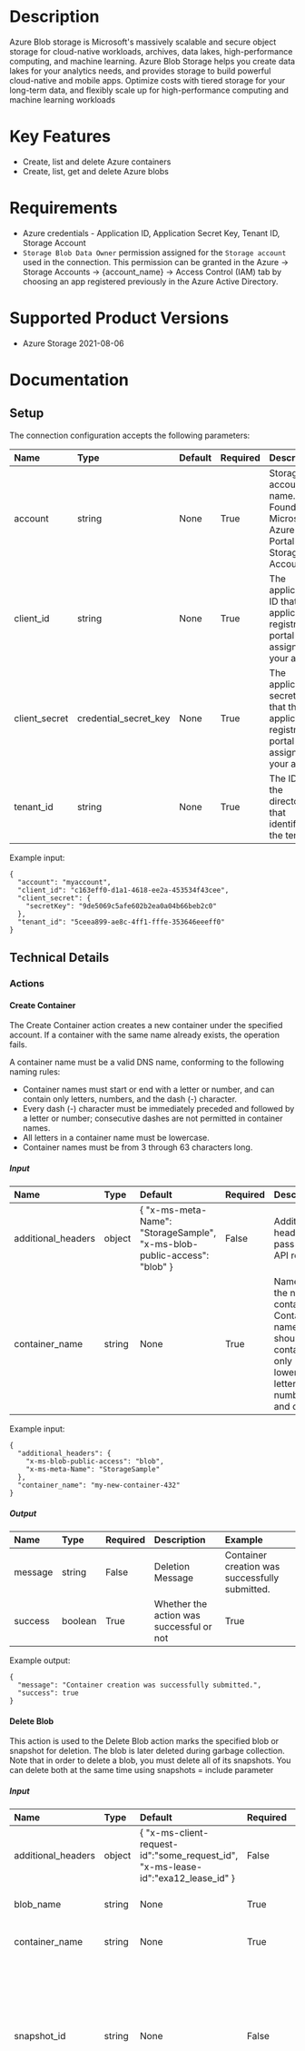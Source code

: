 # Description

Azure Blob storage is Microsoft's massively scalable and secure object storage for cloud-native workloads, archives, data lakes, high-performance computing, and machine learning. Azure Blob Storage helps you create data lakes for your analytics needs, and provides storage to build powerful cloud-native and mobile apps. Optimize costs with tiered storage for your long-term data, and flexibly scale up for high-performance computing and machine learning workloads

# Key Features

* Create, list and delete Azure containers
* Create, list, get and delete Azure blobs

# Requirements

* Azure credentials - Application ID, Application Secret Key, Tenant ID, Storage Account
* `Storage Blob Data Owner` permission assigned for the `Storage account` used in the connection. This permission can be granted in the Azure -> Storage  Accounts -> {account_name} -> Access Control (IAM) tab by choosing an app  registered previously in the Azure Active Directory.

# Supported Product Versions

* Azure Storage 2021-08-06

# Documentation

## Setup

The connection configuration accepts the following parameters:  

|Name|Type|Default|Required|Description|Enum|Example|Placeholder|Tooltip|
| :--- | :--- | :--- | :--- | :--- | :--- | :--- | :--- | :--- |
|account|string|None|True|Storage account name. Found in Microsoft Azure Portal > Storage Accounts|None|myaccount|None|None|
|client_id|string|None|True|The application ID that the application registration portal assigned to your app|None|c163eff0-d1a1-4618-ee2a-453534f43cee|None|None|
|client_secret|credential_secret_key|None|True|The application secret key that the application registration portal assigned to your app|None|{"secretKey": "9de5069c5afe602b2ea0a04b66beb2c0"}|None|None|
|tenant_id|string|None|True|The ID of the directory that identifies the tenant|None|5ceea899-ae8c-4ff1-fffe-353646eeeff0|None|None|

Example input:

```
{
  "account": "myaccount",
  "client_id": "c163eff0-d1a1-4618-ee2a-453534f43cee",
  "client_secret": {
    "secretKey": "9de5069c5afe602b2ea0a04b66beb2c0"
  },
  "tenant_id": "5ceea899-ae8c-4ff1-fffe-353646eeeff0"
}
```

## Technical Details

### Actions


#### Create Container

The Create Container action creates a new container under the specified account. If a container with the same name already exists, the operation fails.

A container name must be a valid DNS name, conforming to the following naming rules:
* Container names must start or end with a letter or number, and can contain only letters, numbers, and the dash (-) character.
* Every dash (-) character must be immediately preceded and followed by a letter or number; consecutive dashes are not permitted in container names.
* All letters in a container name must be lowercase.
* Container names must be from 3 through 63 characters long.

##### Input

|Name|Type|Default|Required|Description|Enum|Example|Placeholder|Tooltip|
| :--- | :--- | :--- | :--- | :--- | :--- | :--- | :--- | :--- |
|additional_headers|object|{ "x-ms-meta-Name": "StorageSample", "x-ms-blob-public-access": "blob" }|False|Additional headers to pass to the API request|None|{ "x-ms-meta-Name": "StorageSample", "x-ms-blob-public-access": "blob" }|None|None|
|container_name|string|None|True|Name of the new container. Container name should contain only lowercase letters, numbers and dash|None|my-new-container-432|None|None|
  
Example input:

```
{
  "additional_headers": {
    "x-ms-blob-public-access": "blob",
    "x-ms-meta-Name": "StorageSample"
  },
  "container_name": "my-new-container-432"
}
```

##### Output

|Name|Type|Required|Description|Example|
| :--- | :--- | :--- | :--- | :--- |
|message|string|False|Deletion Message|Container creation was successfully submitted.|
|success|boolean|True|Whether the action was successful or not|True|
  
Example output:

```
{
  "message": "Container creation was successfully submitted.",
  "success": true
}
```

#### Delete Blob

This action is used to the Delete Blob action marks the specified blob or snapshot for deletion. The blob is later 
deleted during garbage collection. Note that in order to delete a blob, you must delete all of its snapshots. You can 
delete both at the same time using snapshots = include parameter

##### Input

|Name|Type|Default|Required|Description|Enum|Example|Placeholder|Tooltip|
| :--- | :--- | :--- | :--- | :--- | :--- | :--- | :--- | :--- |
|additional_headers|object|{ "x-ms-client-request-id":"some_request_id", "x-ms-lease-id":"exa12_lease_id" }|False|Additional headers to pass to the API request|None|{ "x-ms-client-request-id":"some_request_id", "x-ms-lease-id":"exa12_lease_id" }|None|None|
|blob_name|string|None|True|Name of the blob to delete|None|my_old_blob|None|None|
|container_name|string|None|True|Name of the container|None|example_container_name|None|None|
|snapshot_id|string|None|False|The snapshot parameter is an opaque DateTime value that, when present, specifies the blob snapshot to delete|None|2022-05-24 15:22:30.161683+00:00|None|None|
|snapshots|string|None|False|Required if the blob has associated snapshots. Specify one of the following two options - 'include' - delete the base blob and all of its snapshots, 'only' - delete only the blob's snapshots and not the blob itself. This header should be specified only for a request against the base blob resource|["include", "only", "None"]|include|None|None|
|version_id|string|None|False|The versionid parameter is an opaque DateTime value that, when present, specifies the Version of the blob to delete|None|2022-05-20 15:38:24.824024+00:00|None|None|
  
Example input:

```
{
  "additional_headers": {
    "x-ms-client-request-id": "some_request_id",
    "x-ms-lease-id": "exa12_lease_id"
  },
  "blob_name": "my_old_blob",
  "container_name": "example_container_name",
  "snapshot_id": "2022-05-24 15:22:30.161683+00:00",
  "snapshots": "include",
  "version_id": "2022-05-20 15:38:24.824024+00:00"
}
```

##### Output

|Name|Type|Required|Description|Example|
| :--- | :--- | :--- | :--- | :--- |
|delete_type|string|True|Blob's delete type|soft|
|message|string|True|Deletion message|Blob deletion was successfully submitted.|
|success|boolean|True|Whether the action was successful or not|True|
  
Example output:

```
{
  "delete_type": "soft",
  "message": "Blob deletion was successfully submitted.",
  "success": true
}
```

#### Delete Container

This action is used to the Delete Container action marks the specified container for deletion. The container and any 
blobs contained within it are later deleted during garbage collection

##### Input

|Name|Type|Default|Required|Description|Enum|Example|Placeholder|Tooltip|
| :--- | :--- | :--- | :--- | :--- | :--- | :--- | :--- | :--- |
|additional_headers|object|{ "x-ms-meta-Name":"StorageSample", "x-ms-blob-public-access":"blob" }|False|Additional headers to pass to the API request|None|{ "x-ms-meta-Name":"StorageSample", "x-ms-blob-public-access":"blob" }|None|None|
|container_name|string|None|True|Name of the container to delete|None|my_container|None|None|
  
Example input:

```
{
  "additional_headers": {
    "x-ms-blob-public-access": "blob",
    "x-ms-meta-Name": "StorageSample"
  },
  "container_name": "my_container"
}
```

##### Output

|Name|Type|Required|Description|Example|
| :--- | :--- | :--- | :--- | :--- |
|message|string|False|Deletion result message|Container deletion was successfully submitted|
|success|boolean|True|Whether the action was successful or not|True|
  
Example output:

```
{
  "message": "Container deletion was successfully submitted",
  "success": true
}
```

#### Get Blob

This action is used to the Get Blob action reads or downloads a blob from the system, including its metadata and 
properties. You can also use Get Blob to read a snapshot

##### Input

|Name|Type|Default|Required|Description|Enum|Example|Placeholder|Tooltip|
| :--- | :--- | :--- | :--- | :--- | :--- | :--- | :--- | :--- |
|additional_headers|object|{ "x-ms-client-request-id":"some_request_id" }|False|Additional headers to pass to the API request|None|{ "x-ms-client-request-id":"some_request_id" }|None|None|
|blob_name|string|None|True|Name of the blob to retrieve|None|my_new_blob|None|None|
|byte_to_string|boolean|True|False|Whether output data should be converted from bytes to string or not|None|True|None|None|
|container_name|string|None|True|Name of the container|None|example_container_name|None|None|
|snapshot_id|string|None|False|The snapshot parameter is an opaque DateTime value that, when present, specifies the blob snapshot|None|2022-05-24 15:22:30.161683+00:00|None|None|
|version_id|string|None|False|The versionid parameter is an opaque DateTime value that, when present, specifies the Version of the blob|None|2022-05-20 15:38:24.824024+00:00|None|None|
  
Example input:

```
{
  "additional_headers": {
    "x-ms-client-request-id": "some_request_id"
  },
  "blob_name": "my_new_blob",
  "byte_to_string": true,
  "container_name": "example_container_name",
  "snapshot_id": "2022-05-24 15:22:30.161683+00:00",
  "version_id": "2022-05-20 15:38:24.824024+00:00"
}
```

##### Output

|Name|Type|Required|Description|Example|
| :--- | :--- | :--- | :--- | :--- |
|data|bytes|True|Base64 encoded Blob data|aGVsbG8gYXp1cmUgYmxvYiBzdG9yYWdlIHBsdWdpbg==|
  
Example output:

```
{
  "data": "aGVsbG8gYXp1cmUgYmxvYiBzdG9yYWdlIHBsdWdpbg=="
}
```

#### List Blobs

This action is used to the List Blobs action returns a list of the blobs under the specified container

##### Input

|Name|Type|Default|Required|Description|Enum|Example|Placeholder|Tooltip|
| :--- | :--- | :--- | :--- | :--- | :--- | :--- | :--- | :--- |
|additional_headers|object|{ "x-ms-client-request-id":"some_request_id" }|False|Additional headers to pass to the API request|None|{ "x-ms-client-request-id":"some_request_id" }|None|None|
|container_name|string|None|True|Name of the container|None|example_container_name|None|None|
|delimiter|string|None|False|When this parameter is provided, the action returns a 'blobs_with_delimiter_match' element in the output that acts as a placeholder for all blobs whose names begin with the same substring up to the appearance of the delimiter character. The delimiter may be a single character or a string|None|bob|None|None|
|include|[]string|["uncommittedblob", "copy", "deleted", "tags", "versions"]|False|Specifies one or more datasets to include in the response. Available values - 'snapshots', 'metadata', 'uncommittedblobs', 'copy', 'deleted', 'tags', 'versions', 'deletedwithversions', 'immutabilitypolicy', 'legalhold', 'permissions'|None|["uncommittedblob", "copy", "deleted", "tags", "versions"]|None|None|
|max_results|integer|12|False|Specifies the maximum number of blobs to return. If the request does not specify max_results, or specifies a value greater than 100, the action will return up to 100 items|None|12|None|None|
|prefix|string|None|False|Filters the results to return only blobs whose name begins with the specified prefix|None|new|None|None|
|timeout|integer|14|False|Maximum time to wait for server response in seconds, between 0 and 30|None|14|None|None|
  
Example input:

```
{
  "additional_headers": {
    "x-ms-client-request-id": "some_request_id"
  },
  "container_name": "example_container_name",
  "delimiter": "bob",
  "include": [
    "uncommittedblob",
    "copy",
    "deleted",
    "tags",
    "versions"
  ],
  "max_results": 12,
  "prefix": "new",
  "timeout": 14
}
```

##### Output

|Name|Type|Required|Description|Example|
| :--- | :--- | :--- | :--- | :--- |
|blobs|[]blob|False|Blobs list|[{"name": "new_blob.PNG", "version_id": "2022-06-14T12:32:03.9792491Z", "is_current_version": "true", "properties": {"creation_time": "Wed, 25 May 2022 13:03:28 GMT", "tag_count": "2", "server_encrypted": "true", "last_modified": "Tue, 14 Jun 2022 12:32:03 GMT", "content_type": "image/png", "blob_type": "BlockBlob", "access_tier": "Hot", "etag": "0x8DA4E01E2EE85B"}, "metadata": {"key": "value", "second_key": "second_value"}, "tags": [{"Key": "example", "Value": "value"}, {"Key": "x", "Value": "z"}]}, {"name": "new_example_blob", "version_id": "2022-06-15T08:35:15.4662051Z", "is_current_version": "true", "properties": {"creation_time": "Wed, 15 Jun 2022 08:35:15 GMT", "server_encrypted": "true", "last_modified": "Wed, 15 Jun 2022 08:35:15 GMT", "content_type": "application/octet-stream", "blob_type": "BlockBlob", "access_tier": "Hot", "etag": "0x8DA4EA9F8A9C6A3"}, "metadata": {}, "tags": []}]|
|blobs_with_delimiter_match|[]string|False|Blobs which contains 'delimiter' in name|[ "example_bob", "blob_named_bob", "random123bob" ]|
|delimiter|string|False|The Delimiter given as input, if present|plugin|
|max_results|string|False|Max results given as input|20|
|prefix|string|False|Prefix used as input parameter|new|
  
Example output:

```
{
  "blobs": [
    {
      "is_current_version": "true",
      "metadata": {
        "key": "value",
        "second_key": "second_value"
      },
      "name": "new_blob.PNG",
      "properties": {
        "access_tier": "Hot",
        "blob_type": "BlockBlob",
        "content_type": "image/png",
        "creation_time": "Wed, 25 May 2022 13:03:28 GMT",
        "etag": "0x8DA4E01E2EE85B",
        "last_modified": "Tue, 14 Jun 2022 12:32:03 GMT",
        "server_encrypted": "true",
        "tag_count": "2"
      },
      "tags": [
        {
          "Key": "example",
          "Value": "value"
        },
        {
          "Key": "x",
          "Value": "z"
        }
      ],
      "version_id": "2022-06-14T12:32:03.9792491Z"
    },
    {
      "is_current_version": "true",
      "metadata": {},
      "name": "new_example_blob",
      "properties": {
        "access_tier": "Hot",
        "blob_type": "BlockBlob",
        "content_type": "application/octet-stream",
        "creation_time": "Wed, 15 Jun 2022 08:35:15 GMT",
        "etag": "0x8DA4EA9F8A9C6A3",
        "last_modified": "Wed, 15 Jun 2022 08:35:15 GMT",
        "server_encrypted": "true"
      },
      "tags": [],
      "version_id": "2022-06-15T08:35:15.4662051Z"
    }
  ],
  "blobs_with_delimiter_match": [
    "example_bob",
    "blob_named_bob",
    "random123bob"
  ],
  "delimiter": "plugin",
  "max_results": 20,
  "prefix": "new"
}
```

#### List Containers

This action is used to the List Containers action returns a list of the containers under the specified storage account.
 At Least one parameter in the input is required

##### Input

|Name|Type|Default|Required|Description|Enum|Example|Placeholder|Tooltip|
| :--- | :--- | :--- | :--- | :--- | :--- | :--- | :--- | :--- |
|additional_headers|object|{ "x-ms-client-request-id":"some_request_id" }|False|Additional headers to pass to the API request|None|{ "x-ms-client-request-id":"some_request_id" }|None|None|
|include|[]string|["system", "deleted"]|False|Specifies one or more datasets to include in the response. Datasets available to choose are 'system', 'deleted', and 'metadata'|None|["system", "deleted"]|None|None|
|max_results|integer|12|False|Specifies the maximum number of containers to return. If the request does not specify max_results, or specifies a value greater than 100, the action will return up to 100 items|None|12|None|None|
|prefix|string|None|False|Filters the results to return only containers whose name begins with the specified prefix|None|new|None|None|
|timeout|integer|14|False|Maximum time to wait for server response in seconds, between 0 and 30|None|14|None|None|
  
Example input:

```
{
  "additional_headers": {
    "x-ms-client-request-id": "some_request_id"
  },
  "include": [
    "system",
    "deleted"
  ],
  "max_results": 12,
  "prefix": "new",
  "timeout": 14
}
```

##### Output

|Name|Type|Required|Description|Example|
| :--- | :--- | :--- | :--- | :--- |
|containers|[]container|False|Containers list|[ { "name": "example", "properties": { "last_modified": "Wed, 08 Jun 2022 12: 48: 16 GMT", "public_access": "blob", "etag": "\"0x8DA494D2826EA21\"" }, "metadata": {} }, { "name": "new", "properties": { "last_modified": "Wed, 08 Jun 2022 12: 44: 35 GMT", "etag": "\"0x8DA494CA481C42D\"" }, "metadata": {} } ]|
|max_results|string|False|Max results given as input|12|
|prefix|string|False|The Prefix given as input, if present|new|
  
Example output:

```
{
  "containers": [
    {
      "metadata": {},
      "name": "example",
      "properties": {
        "etag": "\"0x8DA494D2826EA21\"",
        "last_modified": "Wed, 08 Jun 2022 12: 48: 16 GMT",
        "public_access": "blob"
      }
    },
    {
      "metadata": {},
      "name": "new",
      "properties": {
        "etag": "\"0x8DA494CA481C42D\"",
        "last_modified": "Wed, 08 Jun 2022 12: 44: 35 GMT"
      }
    }
  ],
  "max_results": 12,
  "prefix": "new"
}
```

#### Put Blob

The Put Blob action creates a new block, page, or append blob, or updates the content of an existing block blob.

A blob name must conforming to the following naming rules:
* A blob name can contain any combination of characters.
* A blob name must be at least one character long and cannot be more than 1,024 characters long, for blobs in Azure Storage.
* The Azure Storage emulator supports blob names up to 256 characters long. For more information, see Use the Azure storage emulator for development and testing.
* Blob names are case-sensitive.
* Reserved URL characters must be properly escaped.
* The number of path segments comprising the blob name cannot exceed 254. A path segment is the string between consecutive delimiter characters (e.g., the forward slash '/') that corresponds to the name of a virtual directory.

##### Input

|Name|Type|Default|Required|Description|Enum|Example|Placeholder|Tooltip|
| :--- | :--- | :--- | :--- | :--- | :--- | :--- | :--- | :--- |
|access_tier|string|Hot|False|Indicates the tier to be set on blob. For page blobs on a premium storage account only. Valid values for block blob tiers are Hot/Cool/Archive. For detailed information about block blob tiering see https://docs.microsoft.com/enus/azure/storage/blobs/access -tiers-overview|["Hot", "Cool", "Archive", "None"]|Hot|None|None|
|additional_headers|object|{"x-ms-client-request-id":"some_request_id","x-ms-lease-id":"some_123_id"}|False|Additional headers to pass to the API request|None|{"x-ms-client-request-id":"some_request_id","x-ms-lease-id":"some_123_id"}|None|None|
|blob_content|string|None|False|Content of the new blob. This field is allowed only for BlockBlob type|None|hello world|None|None|
|blob_content_length|integer|None|False|Required for page blobs. This header specifies the maximum size for the page blob, up to 8 TiB. The page blob size must be aligned to a 512-byte boundary|None|512|None|None|
|blob_name|string|None|True|Name of the new blob|None|my_new_blob|None|None|
|blob_type|string|BlockBlob|False|Specifies the type of blob to create - block blob, page blob, or append blob|["BlockBlob", "PageBlob", "AppendBlob"]|BlockBlob|None|None|
|container_name|string|None|True|Container name where the new blob will be put|None|example_container_name|None|None|
|timeout|integer|14|False|Maximum time to wait for server response in seconds, not larger than 10 minutes per megabyte|None|14|None|None|
  
Example input:

```
{
  "access_tier": "Hot",
  "additional_headers": {
    "x-ms-client-request-id": "some_request_id",
    "x-ms-lease-id": "some_123_id"
  },
  "blob_content": "hello world",
  "blob_content_length": 512,
  "blob_name": "my_new_blob",
  "blob_type": "BlockBlob",
  "container_name": "example_container_name",
  "timeout": 14
}
```

##### Output

|Name|Type|Required|Description|Example|
| :--- | :--- | :--- | :--- | :--- |
|message|string|True|Creation message|Blob was successfully created|
|success|boolean|True|Whether the action was successful or not|True|
  
Example output:

```
{
  "message": "Blob was successfully created",
  "success": true
}
```
### Triggers
  
*This plugin does not contain any triggers.*
### Tasks
  
*This plugin does not contain any tasks.*

### Custom Types
  
**container_properties**

|Name|Type|Default|Required|Description|Example|
| :--- | :--- | :--- | :--- | :--- | :--- |
|Etag|string|None|False|Container's etag|0x8DG3CDC551G9BCE|
|Last Modified|string|None|False|Last modified date|Mon, 23 May 2022 16:50:24 GMT|
|Public Access|string|None|False|Public Access|container|
  
**container**

|Name|Type|Default|Required|Description|Example|
| :--- | :--- | :--- | :--- | :--- | :--- |
|Deleted|string|None|False|Whether the container is soft deleted or not|True|
|Metadata|object|None|False|Container metadata|{"key":"value"}|
|Name|string|None|False|Container name|my_container|
|Properties|container_properties|None|False|Container properties|None|
  
**blob_properties**

|Name|Type|Default|Required|Description|Example|
| :--- | :--- | :--- | :--- | :--- | :--- |
|Access Tier|string|None|False|Access tier|Hot|
|Blob Type|string|None|None|Blob type|PageBlob|
|Content Type|string|None|False|Blob content type|application/octet-stream|
|Creation Time|string|None|False|Creation date|Mon, 23 May 2022 16:50:24 GMT|
|Etag|string|None|False|Blob's etag|0x8DA3CDC950G9BMB|
|Last Modified|string|None|False|Last modified date|Mon, 23 May 2022 16:50:24 GMT|
|Remaining Retention Days|string|None|False|Remaining retention days|2|
|Server Encrypted|string|None|False|Server encrypted|True|
|Tag Count|string|None|False|Tag count|1|
  
**blob**

|Name|Type|Default|Required|Description|Example|
| :--- | :--- | :--- | :--- | :--- | :--- |
|Deleted|string|None|False|Whether the blob is soft deleted or not|True|
|Is Current Version|string|None|False|Is current version|True|
|Metadata|object|None|False|Blob metadata|{"X":"yz"}|
|Name|string|None|False|Blob name|my_blob|
|Properties|blob_properties|None|False|Blob properties|None|
|Snapshot ID|string|None|False|Blob snapshot id|2022-04-21 14:23:47.954632+00:00|
|Tags|[]object|None|False|Blob tags|[{"X":"yz"},{"a":"b"}]|
|Version ID|string|None|False|Blob version id|2022-04-24 14:23:47.954840+00:00|


## Troubleshooting

This plugin does not contain a troubleshooting.

# Version History

* 1.0.1 - Initial updates | Updated SDK to the latest version
* 1.0.0 - Initial plugin

# Links

* [Azure Blob Storage](https://github.com/rapid7/insightconnect-plugins/tree/master/plugins/azure_blob_storage)

## References

* [Azure Blob Storage](https://azure.microsoft.com/en-us/services/storage/blobs/)